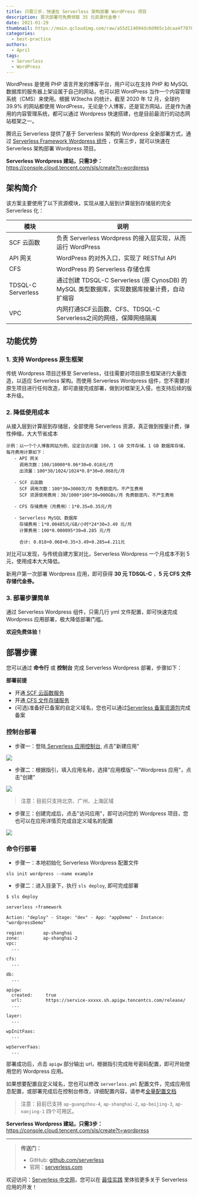 ```yaml
---
title: 只需三步，快速在 Serverless 架构部署 WordPress 项目
description: 首次部署可免费领取 35 元资源代金券！
date: 2021-01-29
thumbnail: https://main.qcloudimg.com/raw/a55d114094dc0d965c1dcaa4f70787fb.jpg
categories:
  - best-practice
authors:
  - April
tags:
  - Serverless
  - WordPress
---
```


WordPress 是使用 PHP 语言开发的博客平台，用户可以在支持 PHP 和 MySQL 数据库的服务器上架设属于自己的网站，也可以把 WordPress 当作一个内容管理系统（CMS）来使用。根据 W3techs 的统计，截至 2020 年 12 月，全球约 39.9% 的网站都使用 WordPress，无论是个人博客，还是官方网站，还是作为通用的内容管理系统，都可以通过 Wordpress 快速搭建，也是目前最流行的动态网站框架之一。

腾讯云 Serverless 提供了基于 Serverless 架构的 Wordpress 全新部署方式，通过 [Serverless Framework Wordpress 组件](https://github.com/serverless-components/tencent-wordpress) ，仅需三步，就可以快速在 Serverless 架构部署 Wordpress 项目。

**Serverless Wordpress 建站，只需3步：**  
https://console.cloud.tencent.com/sls/create?t=wordpress

## 架构简介

该方案主要使用了以下资源模块，实现从接入层到计算层到存储层的完全 Serverless 化：

| 模块 | 说明 |
|---------|---------|
| SCF 云函数| 负责 Serverless Wordpress 的接入层实现，从而运行 WordPress |
| API 网关| WordPress 的对外入口，实现了 RESTful API |
| CFS  | WordPress 的 Serverless 存储仓库 |
| TDSQL-C Serverless | 通过创建 TDSQL-C Serverless (原 CynosDB) 的 MySQL 类型数据库，实现数据库按量计费，自动扩缩容|
| VPC | 内网打通SCF云函数、CFS、TDSQL-C Serverless之间的网络，保障网络隔离 |



## 功能优势

### 1. 支持 Wordpress 原生框架

   传统 Wordpress 项目迁移至 Serverless，往往需要对项目原生框架进行大量改造，以适应 Serverless 架构。而使用 Serverless Wordpress 组件，您不需要对原生项目进行任何改造，即可直接完成部署，做到对框架无入侵，也支持后续的版本升级。

### 2. 降低使用成本
   
   从接入层到计算层到存储层，全部使用 Serverless 资源，真正做到按量计费，弹性伸缩，大大节省成本

```
示例：以一个个人博客网站为例，设定日访问量 100，1 GB 文件存储，1 GB 数据库存储，每月费用计算如下：
   - API 网关
     调用次数：100/10000*0.06*30=0.018元/月
     出流量：100*30/1024/1024*0.8*30=0.068元/月

   - SCF 云函数
     SCF 调用次数：100*30=3000次/月 免费额度内，不产生费用
     SCF 资源使用费用：30/1000*100*30=900GBs/月 免费额度内，不产生费用

   - CFS 存储费用（月费用）：1*0.35=0.35元/月

   - Serverless MySQL 数据库
     存储费用：1*0.00485元/GB/小时*24*30=3.49 元/月
     计算费用：100*0.000095*30=0.285 元/月

     合计: 0.018+0.068+0.35+3.49+0.285=4.211元
```

对比可以发现，与传统自建方案对比，Serverless Wordpress 一个月成本不到 5 元，使用成本大大降低。

新用户第一次部署 Wordpress 应用，即可获得 **30 元 TDSQL-C** ，**5 元 CFS 文件存储代金券。**

### 3. 部署步骤简单

通过 Serverless Wordpress 组件，只需几行 yml 文件配置，即可快速完成 Wordpress 应用部署，极大降低部署门槛。

**欢迎免费体验！**

## 部署步骤

您可以通过 **命令行** 或 **控制台** 完成 Serverless Wordpress 部署，步骤如下：

**部署前提**

- 开通[ SCF 云函数服务](https://console.cloud.tencent.com/scf)
- 开通[ CFS 文件存储服务](https://console.cloud.tencent.com/cfs)
- (可选)准备好已备案的自定义域名，您也可以通过[Serverless 备案资源包](https://cloud.tencent.com/document/product/583/45477)完成备案

### 控制台部署

- 步骤一：登陆[ Serverless 应用控制台](https://console.cloud.tencent.com/sls), 点击"新建应用"

![](https://main.qcloudimg.com/raw/5fd422a7022b8ed0c8f6960bb7c0bc4b.png)

- 步骤二：根据指引，填入应用名称，选择"应用模版"--"Wordpress 应用"，点击"创建"

![](https://main.qcloudimg.com/raw/f197ee115867600bca2f87dc4a64fc20.png)

> 注意：目前只支持北京、广州、上海区域

- 步骤三：创建完成后，点击"访问应用"，即可访问您的 Wordpress 项目，您也可以在应用详情页完成自定义域名的配置

![](https://main.qcloudimg.com/raw/c7467118e469cd619482659bc70449bb.png)

### 命令行部署

- 步骤一：本地初始化 Serverless Wordpress 配置文件

```
sls init wordpress --name example
```

- 步骤二：进入目录下，执行 `sls deploy`, 即可完成部署

```
$ sls deploy

serverless ⚡framework

Action: "deploy" - Stage: "dev" - App: "appDemo" - Instance: "wordpressDemo"

region:       ap-shanghai
zone:         ap-shanghai-2
vpc: 
  ...

cfs: 
  ...

db: 
  ...

apigw: 
  created:     true
  url:         https://service-xxxxx.sh.apigw.tencentcs.com/release/
  ...

layer: 
  ...

wpInitFaas: 
  ...

wpServerFaas: 
  ...

```

部署成功后，点击 `apigw` 部分输出 url，根据指引完成账号密码配置，即可开始使用您的 Wordpress 应用。

如果想要配置自定义域名，您也可以修改 `serverless.yml` 配置文件，完成应用信息配置，或部署完成后在控制台修改，详细配置内容，请参考[全量配置文档](https://github.com/serverless-components/tencent-wordpress/blob/master/docs/configure.md)

> 注意：目前已支持 `ap-guangzhou-4`, `ap-shanghai-2`, `ap-beijing-3`, `ap-nanjing-1` 四个可用区。

**Serverless Wordpress 建站，只需3步：**
https://console.cloud.tencent.com/sls/create?t=wordpress

---

> **传送门：**
> - GitHub: [github.com/serverless](https://github.com/serverless/serverless/blob/master/README_CN.md)
> - 官网：[serverless.com](https://serverless.com/)

欢迎访问：[Serverless 中文网](https://serverlesscloud.cn/)，您可以在 [最佳实践](https://serverlesscloud.cn/best-practice) 里体验更多关于 Serverless 应用的开发！